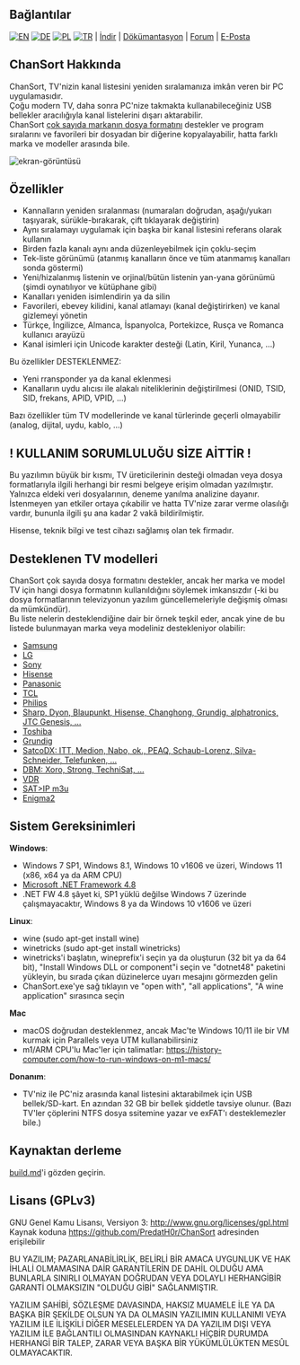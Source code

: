 Bağlantılar
-----
[![EN](https://chansort.com/img/flag_en_16.png)](https://github.com/PredatH0r/ChanSort/blob/master/readme.md)
[![DE](https://chansort.com/img/flag_de_16.png)](https://github.com/PredatH0r/ChanSort/blob/master/readme_de.md)
[![PL](https://chansort.com/img/flag_pl_16.png)](https://github.com/PredatH0r/ChanSort/blob/master/readme_pl.md)
[![TR](https://chansort.com/img/flag_tr_24.png)](https://github.com/PredatH0r/ChanSort/blob/master/readme_tr-TR.md) |
[İndir](https://github.com/PredatH0r/ChanSort/releases) | 
[Dökümantasyon](https://github.com/PredatH0r/ChanSort/wiki) |
[Forum](https://github.com/PredatH0r/ChanSort/issues) | 
[E-Posta](mailto:horst@beham.biz)

ChanSort Hakkında
--------------
ChanSort, TV'nizin kanal listesini yeniden sıralamanıza imkân veren bir PC uygulamasıdır.  
Çoğu modern TV, daha sonra PC'nize takmakta kullanabileceğiniz USB bellekler aracılığıyla kanal listelerini dışarı aktarabilir.  
ChanSort [çok sayıda markanın dosya formatını](#supported-tv-models) destekler ve program sıralarını ve favorileri bir dosyadan bir diğerine kopyalayabilir, hatta farklı marka ve modeller arasında bile.

![ekran-görüntüsü](http://beham.biz/chansort/ChanSort-en.png)

Özellikler
--------
- Kannalların yeniden sıralanması (numaraları doğrudan, aşağı/yukarı taşıyarak, sürükle-bırakarak, çift tıklayarak değiştirin)
- Aynı sıralamayı uygulamak için başka bir kanal listesini referans olarak kullanın
- Birden fazla kanalı aynı anda düzenleyebilmek için çoklu-seçim
- Tek-liste görünümü (atanmış kanalların önce ve tüm atanmamış kanalları sonda göstermi)
- Yeni/hizalanmış listenin ve orjinal/bütün listenin yan-yana görünümü (şimdi oynatılıyor ve kütüphane gibi)
- Kanalları yeniden isimlendirin ya da silin
- Favorileri, ebevey kilidini, kanal atlamayı (kanal değiştirirken) ve kanal gizlemeyi yönetin
- Türkçe, İngilizce, Almanca, İspanyolca, Portekizce, Rusça ve Romanca kullanıcı arayüzü
- Kanal isimleri için Unicode karakter desteği (Latin, Kiril, Yunanca, ...)

Bu özellikler DESTEKLENMEZ:
- Yeni rransponder ya da kanal eklenmesi
- Kanalların uydu alıcısı ile alakalı niteliklerinin değiştirilmesi (ONID, TSID, SID, frekans, APID, VPID, ...)

Bazı özellikler tüm TV modellerinde ve kanal türlerinde geçerli olmayabilir (analog, dijital, uydu, kablo, ...)

! KULLANIM SORUMLULUĞU SİZE AİTTİR !
------------------------
Bu yazılımın büyük bir kısmı, TV üreticilerinin desteği olmadan veya dosya formatlarıyla ilgili herhangi bir resmi belgeye erişim olmadan yazılmıştır. Yalnızca eldeki veri dosyalarının, deneme yanılma analizine dayanır.
İstenmeyen yan etkiler ortaya çıkabilir ve hatta TV'nize zarar verme olasılığı vardır, bununla ilgili şu ana kadar 2 vakâ bildirilmiştir.

Hisense, teknik bilgi ve test cihazı sağlamış olan tek firmadır.

Desteklenen TV modelleri 
-------------------
ChanSort çok sayıda dosya formatını destekler, ancak her marka ve model TV için hangi dosya formatının kullanıldığını söylemek imkansızdır (-ki bu dosya formatlarının televizyonun yazılım güncellemeleriyle değişmiş olması da mümkündür).  
Bu liste nelerin desteklendiğine dair bir örnek teşkil eder, ancak yine de bu listede bulunmayan marka veya modeliniz destekleniyor olabilir:
- [Samsung](source/fileformats.md#samsung)
- [LG](source/fileformats.md#lg)
- [Sony](source/fileformats.md#sony)
- [Hisense](source/fileformats.md#hisense)
- [Panasonic](source/fileformats.md#panasonic)
- [TCL](source/fileformats.md#tcl)
- [Philips](source/fileformats.md#philips)
- [Sharp, Dyon, Blaupunkt, Hisense, Changhong, Grundig, alphatronics, JTC Genesis, ...](source/fileformats.md#sharp)
- [Toshiba](source/fileformats.md#toshiba)
- [Grundig](source/fileformats.md#grundig)
- [SatcoDX: ITT, Medion, Nabo, ok., PEAQ, Schaub-Lorenz, Silva-Schneider, Telefunken, ...](source/fileformats.md#satcodx)
- [DBM: Xoro, Strong, TechniSat, ...](source/fileformats.md#dbm)
- [VDR](source/fileformats.md#vdr)
- [SAT>IP m3u](source/fileformats.md#m3u)
- [Enigma2](source/fileformats.md#enigma2)

Sistem Gereksinimleri
-------------------
**Windows**:  
- Windows 7 SP1, Windows 8.1, Windows 10 v1606 ve üzeri, Windows 11 (x86, x64 ya da ARM CPU)
- [Microsoft .NET Framework 4.8](https://dotnet.microsoft.com/download/dotnet-framework)
- .NET FW 4.8 şâyet ki, SP1 yüklü değilse Windows 7 üzerinde çalışmayacaktır, Windows 8 ya da Windows 10 v1606 ve üzeri

**Linux**:  
- wine (sudo apt-get install wine)
- winetricks (sudo apt-get install winetricks)
- winetricks'i başlatın, wineprefix'i seçin ya da oluşturun (32 bit ya da 64 bit), "Install Windows DLL or component"i seçin ve "dotnet48" paketini yükleyin, bu sırada çıkan düzinelerce uyarı mesajını görmezden gelin
- ChanSort.exe'ye sağ tıklayın ve "open with", "all applications", "A wine application" sırasınca seçin

**Mac**
- macOS doğrudan desteklenmez, ancak Mac'te Windows 10/11 ile bir VM kurmak için Parallels veya UTM kullanabilirsiniz
- m1/ARM CPU'lu Mac'ler için talimatlar: https://history-computer.com/how-to-run-windows-on-m1-macs/

**Donanım**:
- TV'niz ile PC'niz arasında kanal listesini aktarabilmek için USB bellek/SD-kart. En azından 32 GB bir bellek şiddetle tavsiye olunur. (Bazı TV'ler çöplerini NTFS dosya ssitemine yazar ve exFAT'ı desteklemezler bile.)

Kaynaktan derleme
-----------------
[build.md](source/build.md)'i gözden geçirin.

Lisans (GPLv3)
---------------
GNU Genel Kamu Lisansı, Versiyon 3: http://www.gnu.org/licenses/gpl.html  
Kaynak koduna https://github.com/PredatH0r/ChanSort adresinden erişilebilir

BU YAZILIM; PAZARLANABİLİRLİK, BELİRLİ BİR AMACA UYGUNLUK VE HAK İHLALİ OLMAMASINA DAİR GARANTİLERİN DE DAHİL OLDUĞU AMA BUNLARLA SINIRLI OLMAYAN DOĞRUDAN VEYA DOLAYLI HERHANGİBİR GARANTİ OLMAKSIZIN "OLDUĞU GİBİ" SAĞLANMIŞTIR.

YAZILIM SAHİBİ, SÖZLEŞME DAVASINDA, HAKSIZ MUAMELE İLE YA DA BAŞKA BİR ŞEKİLDE OLSUN YA DA OLMASIN YAZILIMIN KULLANIMI VEYA YAZILIM İLE İLİŞKİLİ DİĞER MESELELERDEN YA DA YAZILIM DIŞI VEYA YAZILIM İLE BAĞLANTILI OLMASINDAN KAYNAKLI HİÇBİR DURUMDA HERHANGİ BİR TALEP, ZARAR VEYA BAŞKA BİR YÜKÜMLÜLÜKTEN MESÛL OLMAYACAKTIR.
